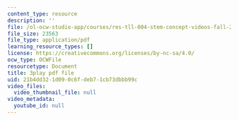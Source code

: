 ```yaml
---
content_type: resource
description: ''
file: /ol-ocw-studio-app/courses/res-tll-004-stem-concept-videos-fall-2013/21b4dd321d090c6fdeb71cb73dbbb99c_nwZ9FbZtOv0.pdf
file_size: 23563
file_type: application/pdf
learning_resource_types: []
license: https://creativecommons.org/licenses/by-nc-sa/4.0/
ocw_type: OCWFile
resourcetype: Document
title: 3play pdf file
uid: 21b4dd32-1d09-0c6f-deb7-1cb73dbbb99c
video_files:
  video_thumbnail_file: null
video_metadata:
  youtube_id: null
---
```

